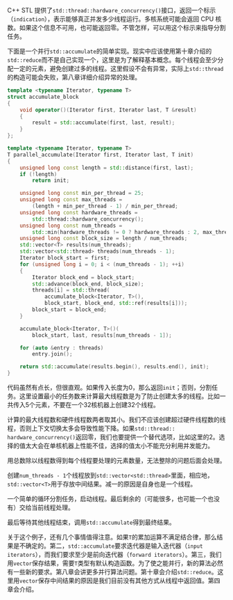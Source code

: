 C++ STL 提供了`std::thread::hardware_concurrency()`接口，返回一个标示（`indication`），表示能够真正并发多少线程运行。多核系统可能会返回 CPU 核数。如果这个信息不可用，也可能返回零。不管怎样，可以用这个标示来指导分割任务。

下面是一个并行`std::accumulate`的简单实现。现实中应该使用第十章介绍的`std::reduce`而不是自己实现一个，这里是为了解释基本概念。每个线程会至少分配一定的元素，避免创建过多的线程。这里假设不会有异常，实际上`std::thread`的构造可能会失败，第八章详细介绍异常的处理。
```cpp
template <typename Iterator, typename T>
struct accumulate_block
{
    void operator()(Iterator first, Iterator last, T &result)
    {
        result = std::accumulate(first, last, result);
    }
};

template <typename Iterator, typename T>
T parallel_accumulate(Iterator first, Iterator last, T init)
{
    unsigned long const length = std::distance(first, last);
    if (!length)
        return init;

    unsigned long const min_per_thread = 25;
    unsigned long const max_threads =
        (length + min_per_thread - 1) / min_per_thread;
    unsigned long const hardware_threads =
        std::thread::hardware_concurrency();
    unsigned long const num_threads =
        std::min(hardware_threads != 0 ? hardware_threads : 2, max_threads);
    unsigned long const block_size = length / num_threads;
    std::vector<T> results(num_threads);
    std::vector<std::thread> threads(num_threads - 1);
    Iterator block_start = first;
    for (unsigned long i = 0; i < (num_threads - 1); ++i)
    {
        Iterator block_end = block_start;
        std::advance(block_end, block_size);
        threads[i] = std::thread(
            accumulate_block<Iterator, T>(),
            block_start, block_end, std::ref(results[i]));
        block_start = block_end;
    }

    accumulate_block<Iterator, T>()(
        block_start, last, results[num_threads - 1]);

    for (auto &entry : threads)
        entry.join();

    return std::accumulate(results.begin(), results.end(), init);
}
```
代码虽然有点长，但很直观。如果传入长度为0，那么返回`init`；否则，分割任务。这里设置最小的任务数来计算最大线程数是为了防止创建太多的线程。比如一共传入5个元素，不要在一个32核机器上创建32个线程。

计算的最大线程数和硬件线程数两者取其小。我们不应该创建超过硬件线程数的线程，否则上下文切换太多会导致性能下降。如果`std::thread::
hardware_concurrency()`返回零，我们也要提供一个替代选项，比如这里的2。选择的值太大会在单核机器上性能不佳，选择的值太小不能充分利用并发能力。

用总数除以线程数得到每个线程要处理的元素数量，无法整除的问题后面会处理。

创建`num_threads - 1`个线程放到`std::vector<std::thread>`里面，相应地，`std::vector<T>`用于存放中间结果。减一的原因是自身也是一个线程。

一个简单的循环分割任务，启动线程。最后剩余的（可能很多，也可能一个也没有）交给当前线程处理。

最后等待其他线程结束，调用`std::accumulate`得到最终结果。

关于这个例子，还有几个事情值得注意。如果`T`的累加运算不满足结合律，那么结果是不确定的。第二，`std::accumulate`要求迭代器是输入迭代器（`input iterators`），而我们要求至少是前向迭代器（`forward iterators`）。第三，我们用`vector`保存结果，需要`T`类型有默认构造函数。为了使之能并行，新的算法必然有一些新的要求。第八章会讲更多并行算法问题。第十章会介绍`std::reduce`。这里用`vector`保存中间结果的原因是我们目前没有其他方式从线程中返回值。第四章会介绍。
